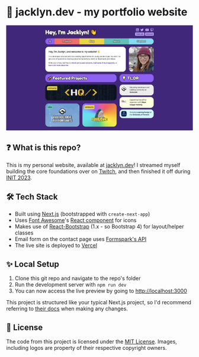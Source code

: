 # 🚀 jacklyn.dev - my portfolio website

![Screenshot of jacklyn.dev](readme/screenshot.png)

## ❓ What is this repo?
This is my personal website, available at [jacklyn.dev](https://jacklyn.dev)! I streamed myself building the core foundations over on [Twitch](https://twitch.tv/jacklynbiggin), and then finished it off during [INIT 2023](https://init.mlh.io).

## 🛠 Tech Stack
* Built using [Next.js](https://nextjs.org/) (bootstrapped with `create-next-app`)
* Uses [Font Awesome](https://fontawesome.com/)'s [React component](https://fontawesome.com/v5/docs/web/use-with/react) for icons
* Makes use of [React-Bootstrap](https://react-bootstrap-v4.netlify.app/) (1.x - so Bootstrap 4) for layout/helper classes
* Email form on the contact page uses [Formspark's API](https://formspark.io/)
* The live site is deployed to [Vercel](https://vercel.com)

## ✨ Local Setup
1. Clone this git repo and navigate to the repo's folder
2. Run the development server with `npm run dev`
3. You can now access the live preview by going to [http://localhost:3000](http://localhost:3000)

This project is structured like your typical Next.js project, so I'd recommend referring to [their docs](https://nextjs.org/docs) when making any changes.

## 📝 License
The code from this project is licensed under the [MIT License](LICENSE). Images, including logos are property of their respective copyright owners.


